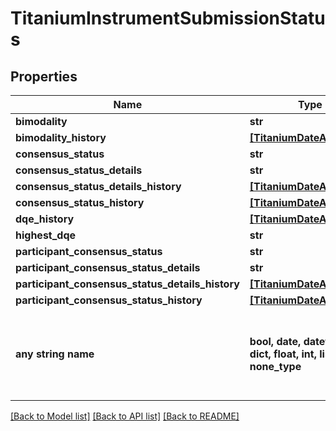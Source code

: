 # TitaniumInstrumentSubmissionStatus


## Properties
Name | Type | Description | Notes
------------ | ------------- | ------------- | -------------
**bimodality** | **str** |  | [optional] 
**bimodality_history** | [**[TitaniumDateAndValue]**](TitaniumDateAndValue.md) |  | [optional] 
**consensus_status** | **str** |  | [optional] 
**consensus_status_details** | **str** |  | [optional] 
**consensus_status_details_history** | [**[TitaniumDateAndValue]**](TitaniumDateAndValue.md) |  | [optional] 
**consensus_status_history** | [**[TitaniumDateAndValue]**](TitaniumDateAndValue.md) |  | [optional] 
**dqe_history** | [**[TitaniumDateAndValue]**](TitaniumDateAndValue.md) |  | [optional] 
**highest_dqe** | **str** |  | [optional] 
**participant_consensus_status** | **str** |  | [optional] 
**participant_consensus_status_details** | **str** |  | [optional] 
**participant_consensus_status_details_history** | [**[TitaniumDateAndValue]**](TitaniumDateAndValue.md) |  | [optional] 
**participant_consensus_status_history** | [**[TitaniumDateAndValue]**](TitaniumDateAndValue.md) |  | [optional] 
**any string name** | **bool, date, datetime, dict, float, int, list, str, none_type** | any string name can be used but the value must be the correct type | [optional]

[[Back to Model list]](../README.md#documentation-for-models) [[Back to API list]](../README.md#documentation-for-api-endpoints) [[Back to README]](../README.md)


